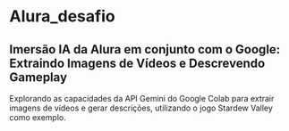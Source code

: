 # Alura_desafio

## Imersão IA da Alura em conjunto com o Google: Extraindo Imagens de Vídeos e Descrevendo Gameplay

Explorando as capacidades da API Gemini do Google Colab para extrair imagens de vídeos e gerar descrições, utilizando o jogo Stardew Valley como exemplo.
